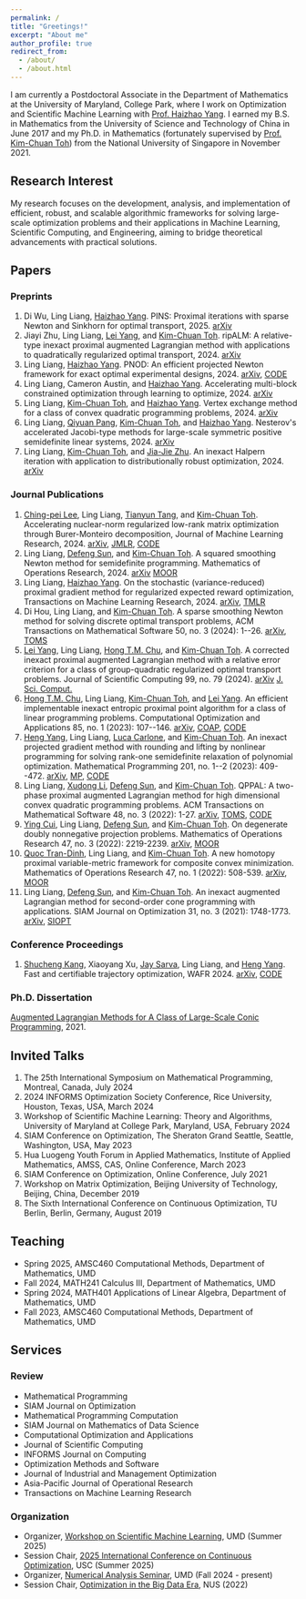 ```yaml
---
permalink: /
title: "Greetings!"
excerpt: "About me"
author_profile: true
redirect_from: 
  - /about/
  - /about.html
---
```


I am currently a Postdoctoral Associate in the Department of Mathematics at the University of Maryland, College Park, where I work on Optimization and Scientific Machine Learning with [Prof. Haizhao Yang](https://haizhaoyang.github.io/). I earned my B.S. in Mathematics from the University of Science and Technology of China in June 2017 and my Ph.D. in Mathematics (fortunately supervised by [Prof. Kim-Chuan Toh](https://blog.nus.edu.sg/mattohkc/)) from the National University of Singapore in November 2021. 

## Research Interest
My research focuses on the development, analysis, and implementation of efficient, robust, and scalable algorithmic frameworks for solving large-scale optimization problems and their applications in Machine Learning, Scientific Computing, and Engineering, aiming to bridge theoretical advancements with practical solutions.

## Papers

### Preprints
1. Di Wu, Ling Liang, [Haizhao Yang](https://haizhaoyang.github.io/). PINS: Proximal iterations with sparse Newton and Sinkhorn for optimal transport, 2025. [arXiv](https://arxiv.org/abs/2502.03749)
2. Jiayi Zhu, Ling Liang, [Lei Yang](https://sites.google.com/site/yangleimath/), and [Kim-Chuan Toh](https://blog.nus.edu.sg/mattohkc/). ripALM: A relative-type inexact proximal augmented Lagrangian method with applications to quadratically regularized optimal transport, 2024. [arXiv](https://arxiv.org/abs/2411.13267)
3. Ling Liang, [Haizhao Yang](https://haizhaoyang.github.io/). PNOD: An efficient projected Newton framework for exact optimal experimental designs, 2024. [arXiv](https://arxiv.org/abs/2409.18392), [CODE](https://github.com/liangling98/PNOD.jl)
4. Ling Liang, Cameron Austin, and [Haizhao Yang](https://haizhaoyang.github.io/). Accelerating multi-block constrained optimization through learning to optimize, 2024. [arXiv](https://arxiv.org/abs/2409.17320)
5. Ling Liang, [Kim-Chuan Toh](https://blog.nus.edu.sg/mattohkc/), and [Haizhao Yang](https://haizhaoyang.github.io/). Vertex exchange method for a class of convex quadratic programming problems, 2024. [arXiv](https://arxiv.org/abs/2407.03294)  
6. Ling Liang, [Qiyuan Pang](https://scholar.google.com/citations?user=c6yzSHwAAAAJ&hl=en), [Kim-Chuan Toh](https://blog.nus.edu.sg/mattohkc/), and [Haizhao Yang](https://haizhaoyang.github.io/). Nesterov's accelerated Jacobi-type methods for large-scale symmetric positive semidefinite linear systems, 2024. [arXiv](https://arxiv.org/abs/2407.03272)
7. Ling Liang, [Kim-Chuan Toh](https://blog.nus.edu.sg/mattohkc/), and [Jia-Jie Zhu](https://jj-zhu.github.io/). An inexact Halpern iteration with application to distributionally robust optimization, 2024. [arXiv](https://arxiv.org/abs/2402.06033)
   

### Journal Publications
1. [Ching-pei Lee](https://leepei.github.io/), Ling Liang, [Tianyun Tang](https://ttymath.github.io/tianyuntang.github.io/), and [Kim-Chuan Toh](https://blog.nus.edu.sg/mattohkc/). Accelerating nuclear-norm regularized low-rank matrix optimization through Burer-Monteiro decomposition, Journal of Machine Learning Research, 2024. [arXiv](https://arxiv.org/abs/2204.14067), [JMLR](https://jmlr.org/papers/v25/23-0049.html), [CODE](https://github.com/leepei/BM-Global/)
2. Ling Liang, [Defeng Sun](https://www.polyu.edu.hk/ama/profile/dfsun/), and [Kim-Chuan Toh](https://blog.nus.edu.sg/mattohkc/). A squared smoothing Newton method for semidefinite programming. Mathematics of Operations Research, 2024. [arXiv](https://arxiv.org/abs/2303.05825) [MOOR](https://pubsonline.informs.org/doi/full/10.1287/moor.2023.0311)
3. Ling Liang, [Haizhao Yang](https://haizhaoyang.github.io/). On the stochastic (variance-reduced) proximal gradient method for regularized expected reward optimization, Transactions on Machine Learning Research, 2024. [arXiv](https://arxiv.org/abs/2401.12508), [TMLR](https://openreview.net/forum?id=Ve4Puj2LVT)
4. Di Hou, Ling Liang, and [Kim-Chuan Toh](https://blog.nus.edu.sg/mattohkc/). A sparse smoothing Newton method for solving discrete optimal transport problems, ACM Transactions on Mathematical Software 50, no. 3 (2024): 1--26. [arXiv](https://arxiv.org/abs/2311.06448), [TOMS](https://dl.acm.org/doi/10.1145/3688800)
5. [Lei Yang](https://sites.google.com/site/yangleimath/), Ling Liang, [Hong T.M. Chu](https://sites.google.com/view/hongtmchu), and [Kim-Chuan Toh](https://blog.nus.edu.sg/mattohkc/). A corrected inexact proximal augmented Lagrangian method with a relative error criterion for a class of group-quadratic regularized optimal transport problems. Journal of Scientific Computing 99, no. 79 (2024). [arXiv](https://arxiv.org/abs/2311.01976) [J. Sci. Comput.](https://rdcu.be/dGWDG)
6. [Hong T.M. Chu](https://scholar.google.com/citations?user=ZLXxF3YAAAAJ&hl=en), Ling Liang, [Kim-Chuan Toh](https://blog.nus.edu.sg/mattohkc/), and [Lei Yang](https://sites.google.com/site/yangleimath/). An efficient implementable inexact entropic proximal point algorithm for a class of linear programming problems. Computational Optimization and Applications 85, no. 1 (2023): 107--146. [arXiv](https://arxiv.org/abs/2011.14312), [COAP](https://link.springer.com/article/10.1007/s10589-023-00459-2), [CODE](https://blog.nus.edu.sg/mattohkc/softwares/ieppa/)
7. [Heng Yang](https://hankyang.seas.harvard.edu/), Ling Liang, [Luca Carlone](https://lucacarlone.mit.edu/), and [Kim-Chuan Toh](https://blog.nus.edu.sg/mattohkc/). An inexact projected gradient method with rounding and lifting by nonlinear programming for solving rank-one semidefinite relaxation of polynomial optimization. Mathematical Programming 201, no. 1--2 (2023): 409--472. [arXiv](https://arxiv.org/abs/2105.14033), [MP](https://link.springer.com/article/10.1007/s10107-022-01912-6), [CODE](https://github.com/MIT-SPARK/STRIDE)
8. Ling Liang, [Xudong Li](http://www.lixudong.info/), [Defeng Sun](https://www.polyu.edu.hk/ama/profile/dfsun/), and [Kim-Chuan Toh](https://blog.nus.edu.sg/mattohkc/). QPPAL: A two-phase proximal augmented Lagrangian method for high dimensional convex quadratic programming problems. ACM Transactions on Mathematical Software 48, no. 3 (2022): 1-27. [arXiv](https://arxiv.org/abs/2103.13108), [TOMS](https://dl.acm.org/doi/full/10.1145/3476571), [CODE](https://blog.nus.edu.sg/mattohkc/softwares/qppal/)
9. [Ying Cui](https://sites.google.com/site/optyingcui/home), Ling Liang, [Defeng Sun](https://www.polyu.edu.hk/ama/profile/dfsun/), and [Kim-Chuan Toh](https://blog.nus.edu.sg/mattohkc/). On degenerate doubly nonnegative projection problems. Mathematics of Operations Research 47, no. 3 (2022): 2219-2239. [arXiv](https://arxiv.org/abs/2009.11272), [MOOR](https://pubsonline.informs.org/doi/abs/10.1287/moor.2021.1205)
10. [Quoc Tran-Dinh](https://quoctd.web.unc.edu/), Ling Liang, and [Kim-Chuan Toh](https://blog.nus.edu.sg/mattohkc/). A new homotopy proximal variable-metric framework for composite convex minimization. Mathematics of Operations Research 47, no. 1 (2022): 508-539. [arXiv](https://arxiv.org/abs/1812.05243), [MOOR](https://pubsonline.informs.org/doi/abs/10.1287/moor.2021.1138)
11. Ling Liang, [Defeng Sun](https://www.polyu.edu.hk/ama/profile/dfsun/), and [Kim-Chuan Toh](https://blog.nus.edu.sg/mattohkc/). An inexact augmented Lagrangian method for second-order cone programming with applications. SIAM Journal on Optimization 31, no. 3 (2021): 1748-1773. [arXiv](https://arxiv.org/abs/2010.08772), [SIOPT](https://epubs.siam.org/doi/abs/10.1137/20M1374262)

### Conference Proceedings
1. [Shucheng Kang](https://scholar.google.com/citations?user=PLZtYgEAAAAJ&hl=en), Xiaoyang Xu, [Jay Sarva](https://scholar.google.com/citations?hl=en&user=f7EW5VIAAAAJ&view_op=list_works&sortby=pubdate), Ling Liang, and [Heng Yang](https://hankyang.seas.harvard.edu/). Fast and certifiable trajectory optimization, WAFR 2024. [arXiv](https://arxiv.org/abs/2406.05846), [CODE](https://computationalrobotics.seas.harvard.edu/project-strom/)

### Ph.D. Dissertation
[Augmented Lagrangian Methods for A Class of Large-Scale Conic Programming](https://www.proquest.com/docview/2724233842?fromopenview=true&pq-origsite=gscholar&sourcetype=Dissertations%20&%20Theses), 2021.

## Invited Talks
1. The 25th International Symposium on Mathematical Programming, Montreal, Canada, July 2024
2. 2024 INFORMS Optimization Society Conference, Rice University, Houston, Texas, USA, March 2024
3. Workshop of Scientific Machine Learning: Theory and Algorithms, University of Maryland at College Park, Maryland, USA, February 2024
4. SIAM Conference on Optimization, The Sheraton Grand Seattle, Seattle, Washington, USA, May 2023
5. Hua Luogeng Youth Forum in Applied Mathematics, Institute of Applied Mathematics, AMSS, CAS, Online Conference, March 2023
6. SIAM Conference on Optimization, Online Conference, July 2021
7. Workshop on Matrix Optimization, Beijing University of Technology, Beijing, China, December 2019
8. The Sixth International Conference on Continuous Optimization, TU Berlin, Berlin, Germany, August 2019

## Teaching
- Spring 2025, AMSC460 Computational Methods, Department of Mathematics, UMD
- Fall 2024, MATH241 Calculus III, Department of Mathematics, UMD
- Spring 2024, MATH401 Applications of Linear Algebra, Department of Mathematics, UMD
- Fall 2023, AMSC460 Computational Methods, Department of Mathematics, UMD

## Services

### Review
- Mathematical Programming
- SIAM Journal on Optimization
- Mathematical Programming Computation
- SIAM Journal on Mathematics of Data Science
- Computational Optimization and Applications
- Journal of Scientific Computing
- INFORMS Journal on Computing
- Optimization Methods and Software
- Journal of Industrial and Management Optimization
- Asia-Pacific Journal of Operational Research
- Transactions on Machine Learning Research

### Organization
- Organizer, [Workshop on Scientific Machine Learning](https://brinmrc.umd.edu/programs/schools/summer25/summer25-school-ml.html), UMD (Summer 2025)
- Session Chair, [2025 International Conference on Continuous Optimization](https://sites.google.com/view/iccopt2025/home), USC (Summer 2025)
- Organizer, [Numerical Analysis Seminar](https://www-math.umd.edu/research/seminars/numerical-analysis-seminar.html), UMD (Fall 2024 - present)
- Session Chair, [Optimization in the Big Data Era](https://ims.nus.edu.sg/events/optimization-in-the-big-data-era/), NUS (2022)
